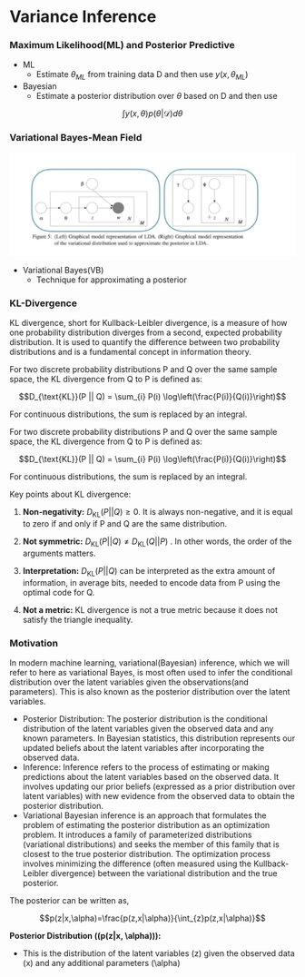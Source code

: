 # Variance Inference

### Maximum Likelihood(ML) and Posterior Predictive
- ML
     - Estimate $\theta_{ML}$ from training data D and then use $y(x, \theta_{ML})$
- Bayesian
    - Estimate a posterior distribution over $\theta$ based on D and then use

$$\int y(x,\theta)p(\theta|\mathcal{D})d\theta$$

### Variational Bayes-Mean Field

![](Pictures/Variational01.png)

- Variational Bayes(VB)
    - Technique for approximating a posterior


### KL-Divergence

KL divergence, short for Kullback-Leibler divergence, is a measure of how one probability distribution diverges from a second, expected probability distribution. It is used to quantify the difference between two probability distributions and is a fundamental concept in information theory.


For two discrete probability distributions P and Q over the same sample space, the KL divergence from Q to P is defined as:

$$D_{\text{KL}}(P || Q) = \sum_{i} P(i) \log\left(\frac{P(i)}{Q(i)}\right)$$

For continuous distributions, the sum is replaced by an integral.


For two discrete probability distributions P and Q over the same sample space, the KL divergence from Q to P is defined as:

$$D_{\text{KL}}(P || Q) = \sum_{i} P(i) \log\left(\frac{P(i)}{Q(i)}\right)$$

For continuous distributions, the sum is replaced by an integral.

Key points about KL divergence:

1. **Non-negativity:** $D_{\text{KL}}(P || Q) \geq 0$. It is always non-negative, and it is equal to zero if and only if P and Q are the same distribution.

2. **Not symmetric:** $D_{\text{KL}}(P || Q) \neq D_{\text{KL}}(Q || P)$ . In other words, the order of the arguments matters.

3. **Interpretation:** $D_{\text{KL}}(P || Q)$ can be interpreted as the extra amount of information, in average bits, needed to encode data from P using the optimal code for Q.

4. **Not a metric:** KL divergence is not a true metric because it does not satisfy the triangle inequality.


### Motivation

In modern machine learning, variational(Bayesian) inference, which we will refer to here as variational Bayes, is most often used to infer the conditional distribution over the latent variables given the observations(and parameters). This is also known as the posterior distribution over the latent variables. 
- Posterior Distribution: The posterior distribution is the conditional distribution of the latent variables given the observed data and any known parameters. In Bayesian statistics, this distribution represents our updated beliefs about the latent variables after incorporating the observed data.
- Inference: Inference refers to the process of estimating or making predictions about the latent variables based on the observed data. It involves updating our prior beliefs (expressed as a prior distribution over latent variables) with new evidence from the observed data to obtain the posterior distribution.
- Variational Bayesian inference is an approach that formulates the problem of estimating the posterior distribution as an optimization problem. It introduces a family of parameterized distributions (variational distributions) and seeks the member of this family that is closest to the true posterior distribution. The optimization process involves minimizing the difference (often measured using the Kullback-Leibler divergence) between the variational distribution and the true posterior.


The posterior can be written as,

$$p(z|x,\alpha)=\frac{p(z,x|\alpha)}{\int_{z}p(z,x|\alpha)}$$

**Posterior Distribution (\(p(z|x, \alpha)\)):**

- This is the distribution of the latent variables \(z\) given the observed data \(x\) and any additional parameters \(\alpha\)